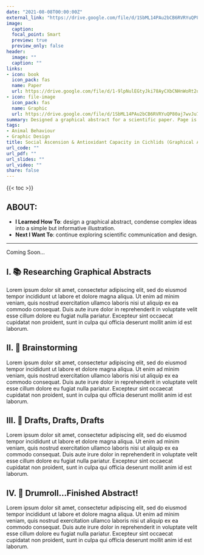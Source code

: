 ```yaml
---
date: "2021-08-08T00:00:00Z"
external_link: "https://drive.google.com/file/d/1SbML14PAu2bCB6RVRYuQP80aj7wvJu7F/view?usp=sharing"
image:
  caption: 
  focal_point: Smart
  preview: true
  preview_only: false
header:
  image: ""
  caption: ""
links:
- icon: book
  icon_pack: fas
  name: Paper
  url: https://drive.google.com/file/d/1-9lpNulEGtyJki78AyCXbCNHnWoRt2qC/view?usp=sharing
- icon: file-image
  icon_pack: fas
  name: Graphic
  url: https://drive.google.com/file/d/1SbML14PAu2bCB6RVRYuQP80aj7wvJu7F/view?usp=sharing
summary: Designed a graphical abstract for a scientific paper. Page is under construction, more coming soon! 🚧
tags:
- Animal Behaviour
- Graphic Design
title: Social Ascension & Antioxidant Capacity in Cichlids (Graphical Abstract)
url_code: ""
url_pdf: ""
url_slides: ""
url_video: ""
share: false
---
```


{{< toc >}}

## ABOUT:


- **I Learned How To**: design a graphical abstract, condense complex ideas into a simple but informative illustration.
- **Next I Want To**: continue exploring scientific communication and design.

---

Coming Soon...

## I. 📚 Researching Graphical Abstracts

Lorem ipsum dolor sit amet, consectetur adipiscing elit, sed do eiusmod tempor incididunt ut labore et dolore magna aliqua. Ut enim ad minim veniam, quis nostrud exercitation ullamco laboris nisi ut aliquip ex ea commodo consequat. Duis aute irure dolor in reprehenderit in voluptate velit esse cillum dolore eu fugiat nulla pariatur. Excepteur sint occaecat cupidatat non proident, sunt in culpa qui officia deserunt mollit anim id est laborum.

## II. 💭 Brainstorming

Lorem ipsum dolor sit amet, consectetur adipiscing elit, sed do eiusmod tempor incididunt ut labore et dolore magna aliqua. Ut enim ad minim veniam, quis nostrud exercitation ullamco laboris nisi ut aliquip ex ea commodo consequat. Duis aute irure dolor in reprehenderit in voluptate velit esse cillum dolore eu fugiat nulla pariatur. Excepteur sint occaecat cupidatat non proident, sunt in culpa qui officia deserunt mollit anim id est laborum.

## III. 📐 Drafts, Drafts, Drafts

Lorem ipsum dolor sit amet, consectetur adipiscing elit, sed do eiusmod tempor incididunt ut labore et dolore magna aliqua. Ut enim ad minim veniam, quis nostrud exercitation ullamco laboris nisi ut aliquip ex ea commodo consequat. Duis aute irure dolor in reprehenderit in voluptate velit esse cillum dolore eu fugiat nulla pariatur. Excepteur sint occaecat cupidatat non proident, sunt in culpa qui officia deserunt mollit anim id est laborum.

## IV. 🥁 Drumroll...Finished Abstract!

Lorem ipsum dolor sit amet, consectetur adipiscing elit, sed do eiusmod tempor incididunt ut labore et dolore magna aliqua. Ut enim ad minim veniam, quis nostrud exercitation ullamco laboris nisi ut aliquip ex ea commodo consequat. Duis aute irure dolor in reprehenderit in voluptate velit esse cillum dolore eu fugiat nulla pariatur. Excepteur sint occaecat cupidatat non proident, sunt in culpa qui officia deserunt mollit anim id est laborum.




